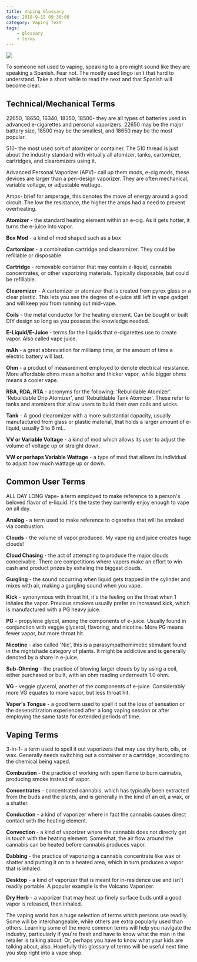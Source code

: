 ```yaml
---
title: Vaping Glossary
date: 2018-9-15 09:30:00
category: Vaping Text
tags:
	- glossary
	- terms
---
```


![](/images/4.jpg)

To someone not used to vaping, speaking to a pro might sound like they are speaking a Spanish. Fear not. The mostly used lingo isn't that hard to understand. Take a short while to read the next and that Spanish will become clear.

<!-- more -->

## Technical/Mechanical Terms

22650, 18650, 16340, 18350, 18500- they are all types of batteries used in advanced e-cigarettes and personal vaporizers. 22650 may be the major battery size, 18500 may be the smallest, and 18650 may be the most popular.

510- the most used sort of atomizer or container. The 510 thread is just about the industry standard with virtually all atomizer, tanks, cartomizer, cartridges, and clearomizers using it.

Advanced Personal Vaporizer (APV)- call up them mods, e-cig mods, these devices are larger than a pen-design vaporizer. They are often mechanical, variable voltage, or adjustable wattage.

Amps- brief for amperage, this denotes the move of energy around a good circuit. The low the resistance, the higher the amps had a need to prevent overheating.

__Atomizer__ - the standard heating element within an e-cig. As it gets hotter, it turns the e-juice into vapor.

__Box Mod__ - a kind of mod shaped such as a box

__Cartomizer__ - a combination cartridge and clearomizer. They could be refillable or disposable.

__Cartridge__ - removable container that may contain e-liquid, cannabis concentrates, or other vaporizing materials. Typically disposable, but could be refillable.

__Clearomizer__ - A cartomizer or atomizer that is created from pyrex glass or a clear plastic. This lets you see the degree of e-juice still left in vape gadget and will keep you from running out mid-vape.

__Coils__ - the metal conductor for the heating element. Can be bought or built DIY design so long as you possess the knowledge needed.

__E-Liquid/E-Juice__ - terms for the liquids that e-cigarettes use to create vapor. Also called vape juice.

__mAh__ - a great abbreviation for milliamp time, or the amount of time a electric battery will last.

__Ohm__ - a product of measurement employed to denote electrical resistance. More affordable ohms mean a hotter and thicker vapor, while bigger ohms means a cooler vape.

__RBA, RDA, RTA__ - acronyms for the following: 'Rebuildable Atomizer'. 'Rebuildable Drip Atomizer', and 'Rebuildable Tank Atomizer'. These refer to tanks and atomizers that allow users to build their own coils and wicks.

__Tank__ - A good clearomizer with a more substantial capacity, usually manufactured from glass or plastic material, that holds a larger amount of e-liquid, usually 3 to 6 mL.

__VV or Variable Voltage__ - a kind of mod which allows its user to adjust the volume of voltage up or straight down.

__VW or perhaps Variable Wattage__ - a type of mod that allows its individual to adjust how much wattage up or down.

## Common User Terms

ALL DAY LONG Vape- a term employed to make reference to a person's beloved flavor of e-liquid. It's the taste they currently enjoy enough to vape on all day.

__Analog__ - a term used to make reference to cigarettes that will be smoked via combustion.

__Clouds__ - the volume of vapor produced. My vape rig and juice creates huge clouds!

__Cloud Chasing__ - the act of attempting to produce the major clouds conceivable. There are competitions where vapers make an effort to win cash and product prizes by exhaling the biggest clouds.

__Gurgling__ - the sound occurring when liquid gets trapped in the cylinder and mixes with air, making a gurgling sound when you vape.

__Kick__ - synonymous with throat hit, it's the feeling on the throat when 1 inhales the vapor. Previous smokers usually prefer an increased kick, which is manufactured with a PG heavy juice.

__PG__ - propylene glycol, among the components of e-juice. Usually found in conjunction with veggie glycerol, flavoring, and nicotine. More PG means fewer vapor, but more throat hit.

__Nicotine__ - also called 'Nic', this is a parasympathomimetic stimulant found in the nightshade category of plants. It might be addictive and is generally denoted by a share in e-juice.

__Sub-Ohming__ - the practice of blowing larger clouds by by using a coil, either purchased or built, with an ohm reading underneath 1.0 ohm.

__VG__ - veggie glycerol, another of the components of e-juice. Considerably more VG equates to more vapor, but less throat hit.

__Vaper's Tongue__ - a good term used to spell it out the loss of sensation or the desensitization experienced after a long vaping session or after employing the same taste for extended periods of time.

## Vaping Terms

3-in-1- a term used to spell it out vaporizers that may use dry herb, oils, or wax. Generally needs switching out a container or a cartridge, according to the chemical being vaped.

__Combustion__ - the practice of working with open flame to burn cannabis, producing smoke instead of vapor.

__Concentrates__ - concentrated cannabis, which has typically been extracted from the buds and the plants, and is generally in the kind of an oil, a wax, or a shatter.

__Conduction__ - a kind of vaporizer where in fact the cannabis causes direct contact with the heating element.

__Convection__ - a kind of vaporizer where the cannabis does not directly get in touch with the heating element. Somewhat, the air flow around the cannabis can be heated before cannabis produces vapor.

__Dabbing__ - the practice of vaporizing a cannabis concentrate like wax or shatter and putting it on to a heated area, which in turn produces a vapor that is inhaled.

__Desktop__ - a kind of vaporizer that is meant for in-residence use and isn't readily portable. A popular example is the Volcano Vaporizer.

__Dry Herb__ - a vaporizer that may heat up finely surface buds until a good vapor is released, then inhaled.

The vaping world has a huge selection of terms which persons use readily. Some will be interchangeable, while others are extra popularly used than others. Learning some of the more common terms will help you navigate the industry, particularly if you're fresh and have to know what the man in the retailer is talking about. Or, perhaps you have to know what your kids are talking about, also. Hopefully this glossary of terms will be useful next time you step right into a vape shop.